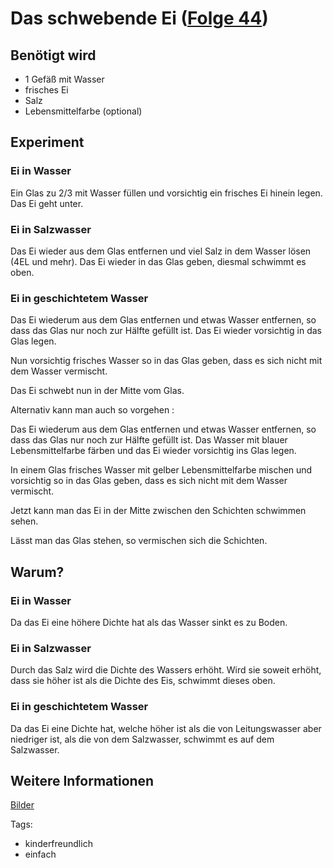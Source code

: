 # Das schwebende Ei ([Folge 44](http://minkorrekt.de/methodisch-inkorrekt-folge-44-moralisch-verkuemmert/))

## Benötigt wird

- 1 Gefäß mit Wasser
- frisches Ei
- Salz
- Lebensmittelfarbe (optional)

## Experiment

### Ei in Wasser

Ein Glas zu 2/3 mit Wasser füllen und vorsichtig ein frisches Ei hinein legen.
Das Ei geht unter.

### Ei in Salzwasser

Das Ei wieder aus dem Glas entfernen und viel Salz in dem Wasser lösen (4EL und mehr).
Das Ei wieder in das Glas geben, diesmal schwimmt es oben.

### Ei in geschichtetem Wasser

Das Ei wiederum aus dem Glas entfernen und etwas Wasser entfernen, so dass das Glas nur noch zur Hälfte gefüllt ist. Das Ei wieder vorsichtig in das Glas legen.

Nun vorsichtig frisches Wasser so in das Glas geben, dass es sich nicht mit dem Wasser vermischt.

Das Ei schwebt nun in der Mitte vom Glas.

Alternativ kann man auch so vorgehen :

Das Ei wiederum aus dem Glas entfernen und etwas Wasser entfernen, so dass das Glas nur noch zur Hälfte gefüllt ist. Das Wasser mit blauer Lebensmittelfarbe färben und das Ei wieder vorsichtig ins Glas legen.

In einem Glas frisches Wasser mit gelber Lebensmittelfarbe mischen und vorsichtig so in das Glas geben, dass es sich nicht mit dem Wasser vermischt.

Jetzt kann man das Ei in der Mitte zwischen den Schichten schwimmen sehen.

Lässt man das Glas stehen, so vermischen sich die Schichten.

## Warum?

### Ei in Wasser

Da das Ei eine höhere Dichte hat als das Wasser sinkt es zu Boden.

### Ei in Salzwasser

Durch das Salz wird die Dichte des Wassers erhöht. Wird sie soweit erhöht, dass sie höher ist als die Dichte des Eis, schwimmt dieses oben.

### Ei in geschichtetem Wasser

Da das Ei eine Dichte hat, welche höher ist als die von Leitungswasser aber niedriger ist, als die von dem Salzwasser, schwimmt es auf dem Salzwasser.

## Weitere Informationen

[Bilder](https://plus.google.com/photos/107341743493109591753/albums/6114341250900100785?authkey=CPbRhrz6pcGu9QE)


Tags:
- kinderfreundlich
- einfach
